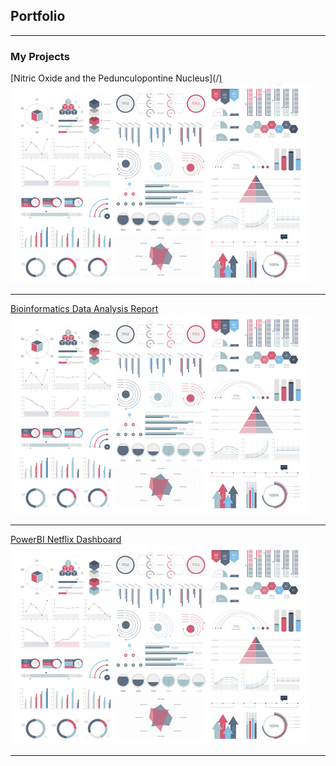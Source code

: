 ## Portfolio

---

### My Projects

[Nitric Oxide and the Pedunculopontine Nucleus](/<a href="pdf/Resume.pdf">)
<img src="images/dummy_thumbnail.jpg?raw=true"/>

---
[Bioinformatics Data Analysis Report](/pdf/sample_presentation.pdf)
<img src="images/dummy_thumbnail.jpg?raw=true"/>

---
[PowerBI Netflix Dashboard](http://example.com/)
<img src="images/dummy_thumbnail.jpg?raw=true"/>

---

